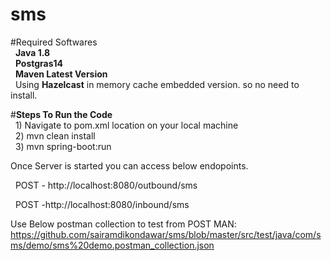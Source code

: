 # sms

#Required Softwares\
 &nbsp; **Java 1.8**\
 &nbsp; **Postgras14**\
 &nbsp; **Maven Latest Version**\
 &nbsp; Using **Hazelcast** in memory cache embedded version. so no need to install.
 
 
#**Steps  To Run the Code**\
  &nbsp;  1) Navigate to pom.xml location on your local machine\
  &nbsp;    2) mvn clean install\
    &nbsp;  3) mvn spring-boot:run

Once Server is started you can access below endopoints.

 &nbsp; POST - http://localhost:8080/outbound/sms 

 &nbsp;  POST -http://localhost:8080/inbound/sms 


Use Below postman collection to test from POST MAN:
https://github.com/sairamdikondawar/sms/blob/master/src/test/java/com/sms/demo/sms%20demo.postman_collection.json
